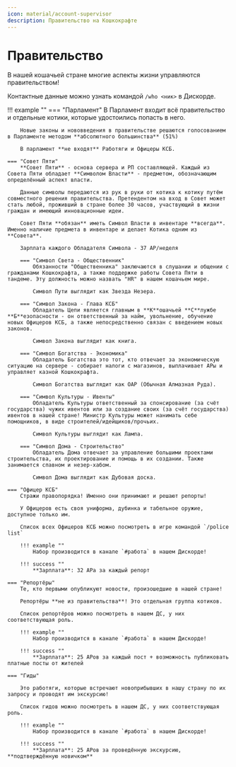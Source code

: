 ```yaml
---
icon: material/account-supervisor
description: Правительство на Кошкокрафте
---
```


# **Правительство**

В нашей кошачьей стране многие аспекты жизни управляются правительством!

Контактные данные можно узнать командой `/who <ник>` в Дискорде.

!!! example ""
    === "Парламент"
        В Парламент входит всё правительство и отдельные котики, которые удостоились попасть в него.

        Новые законы и нововведения в правительстве решаются голосованием в Парламенте методом **абсолютного большинства** (51%)

        В парламент **не входят** Работяги и Офицеры КСБ.

    === "Совет Пяти"
        **Совет Пяти** - основа сервера и РП составляющей. Каждый из Совета Пяти обладает **Символом Власти** - предметом, обозначающим определённый аспект власти.

        Данные символы передаются из рук в руки от котика к котику путём совместного решения правительства. Претендентом на вход в Совет может стать любой, проживший в стране более 30 часов, участвующий в жизни граждан и имеющий инновационные идеи.

        Совет Пяти **обязан** иметь Символ Власти в инвентаре **всегда**. Именно наличие предмета в инвентаре и делает Котика одним из **Совета**.

        Зарплата каждого Обладателя Символа - 37 АР/неделя

        === "Символ Света - Общественник"
            Обязанности "Общественника" заключаются в слушании и общении с гражданами Кошкокрафта, а также поддержке работы Совета Пяти в тандеме. Эту должность можно назвать "HR" в нашем кошачьем мире.

            Символ Пути выглядит как Звезда Незера.

        === "Символ Закона - Глава КСБ"
            Обладатель Цепи является главным в **К**ошачьей **С**лужбе **Б**езопасности - он ответственный за найм, увольнение, обучение новых Офицеров КСБ, а также непосредственно связан с введением новых законов.

            Символ Закона выглядит как книга.

        === "Символ Богатства - Экономика"
            Обладатель Богатства это тот, кто отвечает за экономическую ситуацию на сервере - собирает налоги с магазинов, выплачивает АРы и управляет казной Кошкокрафта.

            Символ Богатства выглядит как ОАР (Обычная Алмазная Руда).

        === "Символ Культуры - Ивенты"
            Обладатель Культуры ответственный за спонсирование (за счёт государства) чужих ивентов или за создание своих (за счёт государства) ивентов в нашей стране! Министр Культуры может нанимать себе помощников, в виде строителей/идейщиков/прочьих.

            Символ Культуры выглядит как Лампа.

        === "Символ Дома - Строительство"
            Обладатель Дома отвечает за управление большими проектами строительства, их проектирование и помощь в их создании. Также занимается спавном и незер-хабом.

            Символ Дома выглядит как Дубовая доска.

    === "Офицер КСБ"
        Стражи правопорядка! Именно они принимают и решают репорты!

        У Офицеров есть своя униформа, дубинка и табельное оружие, доступное только им.

        Список всех Офицеров КСБ можно посмотреть в игре командой `/police list`

        !!! example ""
            Набор производится в канале `#работа` в нашем Дискорде!

        !!! success ""
            **Зарплата**: 32 АРа за каждый репорт

    === "Репортёры"
        Те, кто первыми опубликуют новости, произошедшие в нашей стране!

        Репортёры **не из правительства**! Это отдельная группа котиков.

        Список репортёров можно посмотреть в нашем ДС, у них соответствующая роль.

        !!! example ""
            Набор производится в канале `#работа` в нашем Дискорде!

        !!! success ""
            **Зарплата**: 25 АРов за каждый пост + возможность публиковать платные посты от жителей

    === "Гиды"

        Это работяги, которые встречают новоприбывших в нашу страну по их запросу и проводят им экскурсию!

        Список гидов можно посмотреть в нашем ДС, у них соответствующая роль.

        !!! example ""
            Набор производится в канале `#работа` в нашем Дискорде!

        !!! success ""
            **Зарплата**: 25 АРов за проведённую экскурсию, **подтверждённую новичком**

